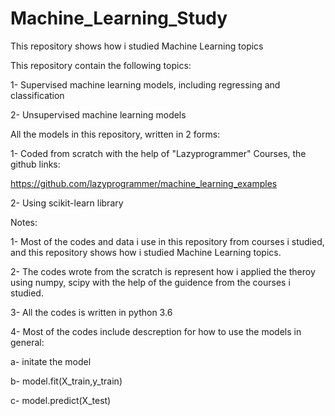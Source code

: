 # Machine_Learning_Study
This repository shows how i studied Machine Learning topics 

This repository contain the following topics:

1- Supervised machine learning models, including regressing and classification 

2- Unsupervised machine learning models

All the models in this repository, written in 2 forms:

1- Coded from scratch with the help of "Lazyprogrammer" Courses, the github links:

  https://github.com/lazyprogrammer/machine_learning_examples 

2- Using scikit-learn library 

Notes: 

1- Most of the codes and data i use in this repository from courses i studied, and this repository shows how i studied
          Machine Learning topics.
       
2- The codes wrote from the scratch is represent how i applied the theroy using numpy, scipy with the help of the guidence
          from the courses i studied.
    
3- All the codes is written in python 3.6

4- Most of the codes include descreption for how to use the  models in general:

a- initate the model 

b- model.fit(X_train,y_train)

c- model.predict(X_test)
